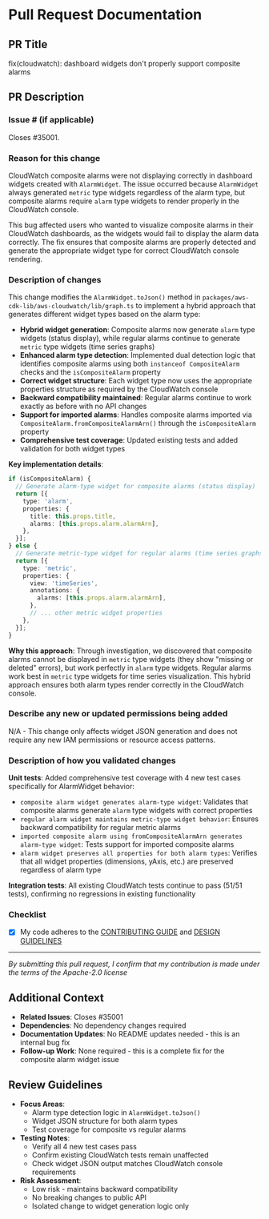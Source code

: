 # Pull Request Documentation

## PR Title
fix(cloudwatch): dashboard widgets don't properly support composite alarms

## PR Description

### Issue # (if applicable)

Closes #35001.

### Reason for this change

CloudWatch composite alarms were not displaying correctly in dashboard widgets created with `AlarmWidget`. The issue occurred because `AlarmWidget` always generated `metric` type widgets regardless of the alarm type, but composite alarms require `alarm` type widgets to render properly in the CloudWatch console.

This bug affected users who wanted to visualize composite alarms in their CloudWatch dashboards, as the widgets would fail to display the alarm data correctly. The fix ensures that composite alarms are properly detected and generate the appropriate widget type for correct CloudWatch console rendering.

### Description of changes

This change modifies the `AlarmWidget.toJson()` method in `packages/aws-cdk-lib/aws-cloudwatch/lib/graph.ts` to implement a hybrid approach that generates different widget types based on the alarm type:

- **Hybrid widget generation**: Composite alarms now generate `alarm` type widgets (status display), while regular alarms continue to generate `metric` type widgets (time series graphs)
- **Enhanced alarm type detection**: Implemented dual detection logic that identifies composite alarms using both `instanceof CompositeAlarm` checks and the `isCompositeAlarm` property
- **Correct widget structure**: Each widget type now uses the appropriate properties structure as required by the CloudWatch console
- **Backward compatibility maintained**: Regular alarms continue to work exactly as before with no API changes
- **Support for imported alarms**: Handles composite alarms imported via `CompositeAlarm.fromCompositeAlarmArn()` through the `isCompositeAlarm` property
- **Comprehensive test coverage**: Updated existing tests and added validation for both widget types

**Key implementation details**:
```typescript
if (isCompositeAlarm) {
  // Generate alarm-type widget for composite alarms (status display)
  return [{
    type: 'alarm',
    properties: {
      title: this.props.title,
      alarms: [this.props.alarm.alarmArn],
    },
  }];
} else {
  // Generate metric-type widget for regular alarms (time series graphs)
  return [{
    type: 'metric',
    properties: {
      view: 'timeSeries',
      annotations: {
        alarms: [this.props.alarm.alarmArn],
      },
      // ... other metric widget properties
    },
  }];
}
```

**Why this approach**: Through investigation, we discovered that composite alarms cannot be displayed in `metric` type widgets (they show "missing or deleted" errors), but work perfectly in `alarm` type widgets. Regular alarms work best in `metric` type widgets for time series visualization. This hybrid approach ensures both alarm types render correctly in the CloudWatch console.

### Describe any new or updated permissions being added

N/A - This change only affects widget JSON generation and does not require any new IAM permissions or resource access patterns.

### Description of how you validated changes

**Unit tests**: Added comprehensive test coverage with 4 new test cases specifically for AlarmWidget behavior:
- `composite alarm widget generates alarm-type widget`: Validates that composite alarms generate `alarm` type widgets with correct properties
- `regular alarm widget maintains metric-type widget behavior`: Ensures backward compatibility for regular metric alarms
- `imported composite alarm using fromCompositeAlarmArn generates alarm-type widget`: Tests support for imported composite alarms
- `alarm widget preserves all properties for both alarm types`: Verifies that all widget properties (dimensions, yAxis, etc.) are preserved regardless of alarm type

**Integration tests**: All existing CloudWatch tests continue to pass (51/51 tests), confirming no regressions in existing functionality

### Checklist
- [x] My code adheres to the [CONTRIBUTING GUIDE](https://github.com/aws/aws-cdk/blob/main/CONTRIBUTING.md) and [DESIGN GUIDELINES](https://github.com/aws/aws-cdk/blob/main/docs/DESIGN_GUIDELINES.md)

----

*By submitting this pull request, I confirm that my contribution is made under the terms of the Apache-2.0 license*

## Additional Context
- **Related Issues**: Closes #35001
- **Dependencies**: No dependency changes required
- **Documentation Updates**: No README updates needed - this is an internal bug fix
- **Follow-up Work**: None required - this is a complete fix for the composite alarm widget issue

## Review Guidelines
- **Focus Areas**: 
  - Alarm type detection logic in `AlarmWidget.toJson()`
  - Widget JSON structure for both alarm types
  - Test coverage for composite vs regular alarms
- **Testing Notes**: 
  - Verify all 4 new test cases pass
  - Confirm existing CloudWatch tests remain unaffected
  - Check widget JSON output matches CloudWatch console requirements
- **Risk Assessment**: 
  - Low risk - maintains backward compatibility
  - No breaking changes to public API
  - Isolated change to widget generation logic only